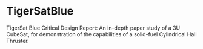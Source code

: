 # TigerSatBlue
TigerSat Blue Critical Design Report: An in-depth paper study of a 3U CubeSat, for demonstration of the capabilities of a solid-fuel Cylindrical Hall Thruster.
